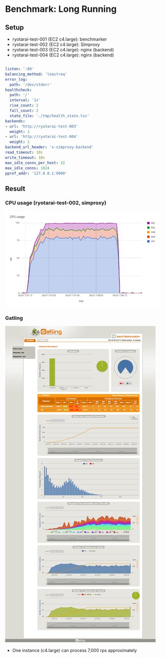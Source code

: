 # Benchmark: Long Running

## Setup

- ryotarai-test-001 (EC2 c4.large): benchmarker
- ryotarai-test-002 (EC2 c4.large): Simproxy
- ryotarai-test-003 (EC2 c4.large): nginx (backend)
- ryotarai-test-004 (EC2 c4.large): nginx (backend)

```scala
```

```yaml
listen: ':80'
balancing_method: 'leastreq'
error_log:
  path: '/dev/stderr'
healthcheck:
  path: '/'
  interval: '1s'
  rise_count: 2
  fall_count: 2
  state_file: './tmp/health_state.tsv'
backends:
- url: 'http://ryotarai-test-003'
  weight: 1
- url: 'http://ryotarai-test-004'
  weight: 1
backend_url_header: 'x-simproxy-backend'
read_timeout: 10s
write_timeout: 10s
max_idle_conns_per_host: 32
max_idle_conns: 1024
pprof_addr: '127.0.0.1:9000'
```

## Result

### CPU usage (ryotarai-test-002, simproxy)

![](https://raw.githubusercontent.com/ryotarai/simproxy/master/docs/benchmark/1kb/cpu.png)

### Gatling

![](https://raw.githubusercontent.com/ryotarai/simproxy/master/docs/benchmark/1kb/gatling.png)

- One instance (c4.large) can process 7,000 rps approximately
